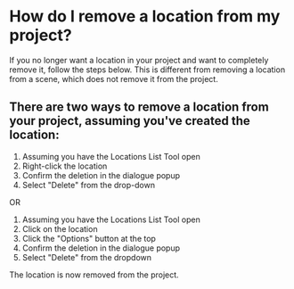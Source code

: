 # How do I remove a location from my project?

If you no longer want a location in your project and want to completely remove it, follow the steps below. This is different from removing a location from a scene, which does not remove it from the project.

## There are two ways to remove a location from your project, assuming you've created the location:

1. Assuming you have the Locations List Tool open
2. Right-click the location
3.  Confirm the deletion in the dialogue popup
4. Select "Delete" from the drop-down

OR

1. Assuming you have the Locations List Tool open
2. Click on the location
3. Click the "Options" button at the top
4. Confirm the deletion in the dialogue popup
5. Select "Delete" from the dropdown

The location is now removed from the project. 